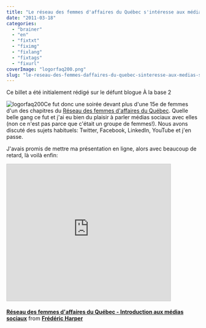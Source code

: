 ```yaml
---
title: "Le réseau des femmes d'affaires du Québec s'intéresse aux médias sociaux"
date: "2011-03-18"
categories: 
  - "brainer"
  - "en"
  - "fixtxt"
  - "fiximg"
  - "fixlang"
  - "fixtags"
  - "fixurl"
coverImage: "logorfaq200.png"
slug: "le-reseau-des-femmes-daffaires-du-quebec-sinteresse-aux-medias-sociaux"
---
```


Ce billet a été initialement rédigé sur le défunt blogue À la base 2

![](images/logorfaq200.png "logorfaq200")Ce fut donc une soirée devant plus d'une 15e de femmes d'un des chapitres du [Réseau des femmes d'affaires du Québec](https://www.rfaq.ca/). Quelle belle gang ce fut et j'ai eu bien du plaisir à parler médias sociaux avec elles (non ce n'est pas parce que c'était un groupe de femmes!). Nous avons discuté des sujets habituels: Twitter, Facebook, LinkedIn, YouTube et j'en passe.

J'avais promis de mettre ma présentation en ligne, alors avec beaucoup de retard, là voilà enfin:

<iframe src="https://www.slideshare.net/slideshow/embed_code/key/IC4Co8SUWF0fWn" width="427" height="356" frameborder="0" marginwidth="0" marginheight="0" scrolling="no" style="border:1px solid #CCC;border-width:1px;margin-bottom:5px;max-width:100%" allowfullscreen></iframe>

**[Réseau des femmes d'affaires du Québec - Introduction aux médias sociaux](https://www.slideshare.net/fredericharper/rseau-des-femmes-daffaires-du-qubec-introduction-aux-mdias-sociaux "Réseau des femmes d'affaires du Québec - Introduction aux médias sociaux")** from **[Frédéric Harper](https://www.slideshare.net/fredericharper)**
